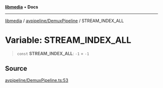 [**libmedia**](../../../README.md) • **Docs**

***

[libmedia](../../../README.md) / [avpipeline/DemuxPipeline](../README.md) / STREAM\_INDEX\_ALL

# Variable: STREAM\_INDEX\_ALL

> `const` **STREAM\_INDEX\_ALL**: `-1` = `-1`

## Source

[avpipeline/DemuxPipeline.ts:53](https://github.com/zhaohappy/libmedia/blob/a88305ff5d10e91621f2d71d24c72fc85681b8f7/src/avpipeline/DemuxPipeline.ts#L53)
